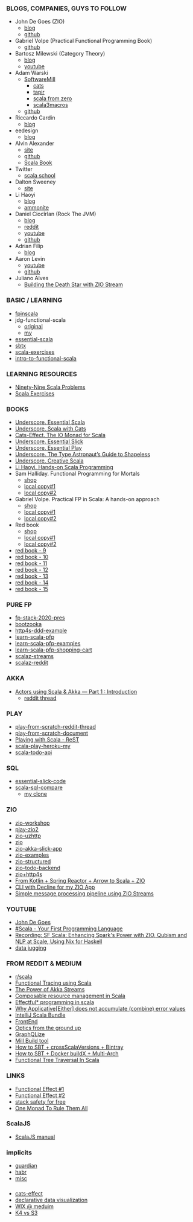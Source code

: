 ### BLOGS, COMPANIES, GUYS TO FOLLOW
- John De Goes (ZIO)
  - [blog](http://degoes.net)
  - [github](https://github.com/jdegoes)
- Gabriel Volpe (Practical Functional Programming Book)
  - [github](https://github.com/gvolpe)
- Bartosz Milewski (Category Theory)
  - [blog](https://bartoszmilewski.com/2014/10/28/category-theory-for-programmers-the-preface/)
  - [youtube](https://www.youtube.com/user/DrBartosz/playlists)
- Adam Warski
  - [SoftwareMill](http://www.softwaremill.com)
    - [cats](https://blog.softwaremill.com/9-tips-about-using-cats-in-scala-you-might-want-to-know-e1bafd365f88)
    - [tapir](https://blog.softwaremill.com/three-easy-endpoints-a6cbd52b0a6e)
    - [scala from zero](https://softwaremill.com/scala/)
    - [scala3macros](https://blog.softwaremill.com/starting-with-scala-3-macros-a-short-tutorial-88e9d2b2584c)
  - [github](https://github.com/adamw)
- Riccardo Cardin
  - [blog](http://rcardin.github.io)
- eedesign 
  - [blog](http://eed3si9n.com)
- Alvin Alexander
  - [site](https://alvinalexander.com/scala)
  - [github](https://github.com/alvinj)
  - [Scala Book](https://alvinalexander.com/scala/scala-book-free/)
- Twitter
  - [scala school](https://twitter.github.io/scala_school/)
- Dalton Sweeney
  - [site](https://daltyboy11.github.io)
- Li Haoyi
  - [blog](http://www.lihaoyi.com)
  - [ammonite](https://www.lihaoyi.com/post/WorkingwithDatabasesusingScalaandQuill.html#ammonite)
- Daniel Ciocîrlan (Rock The JVM)
  - [blog](https://rockthejvm.com/blog/)
  - [reddit](https://www.reddit.com/user/danielciocirlan/)
  - [youtube](https://www.youtube.com/playlist?list=PLmtsMNDRU0BxryRX4wiwrTZ661xcp6VPM)
  - [github](https://github.com/rockthejvm)
- Adrian Filip
  - [blog](https://adrianfilip.com)
- Aaron Levin
  - [youtube](https://www.youtube.com/watch?v=Nm4OIhjjA2o)
  - [github](https://gist.github.com/aaronlevin/d3911ba50d8f5253c85d2c726c63947b)
- Juliano Alves
  - [Building the Death Star with ZIO Stream](https://juliano-alves.com/2020/05/04/deathstar-zio-stream/)

### BASIC / LEARNING
- [fpinscala](https://github.com/alexr007/fpinscala.git)
- jdg-functional-scala
  - [original](https://github.com/jdegoes/functional-scala.git)
  - [my](https://github.com/alexr007/functional-scala.git)
- [essential-scala](https://github.com/alexr007/essential-scala.git)
- [sbtx](https://github.com/alexr007/sbtx.git)
- [scala-exercises](https://github.com/alexr007/scala-exercises.git)
- [intro-to-functional-scala](https://github.com/alexr007/intro-to-functional-scala.git)

### LEARNING RESOURCES
- [Ninety-Nine Scala Problems](http://aperiodic.net/phil/scala/s-99/)
- [Scala Exercises](https://www.scala-exercises.org)

### BOOKS
- [Underscore. Essential Scala](https://books.underscore.io/essential-scala/essential-scala.html)
- [Underscore. Scala with Cats](https://www.scalawithcats.com/dist/scala-with-cats.html)
- [Cats-Effect. The IO Monad for Scala](https://typelevel.org/cats-effect/)
- [Underscore. Essential Slick](https://books.underscore.io/essential-slick/essential-slick-3.html)
- [Underscore. Essential Play](https://books.underscore.io/essential-play/essential-play.html)
- [Underscore. The Type Astronaut’s Guide to Shapeless](https://books.underscore.io/shapeless-guide/shapeless-guide.html)
- [Underscore. Creative Scala](https://www.creativescala.org/creative-scala.html)
- [Li Haoyi. Hands-on Scala Programming](https://www.handsonscala.com/chapter-1-hands-on-scala.html)
- Sam Halliday. Functional Programming for Mortals
  - [shop](https://leanpub.com/fpmortals)
  - [local copy#1](../../../../../Dropbox/_books/_NEW_BOUGHT_2020/fpmortals.pdf)
  - [local copy#2](../../../../Dropbox/_books/_NEW_BOUGHT_2020/fpmortals.pdf)
- Gabriel Volpe. Practical FP in Scala: A hands-on approach
  - [shop](https://leanpub.com/pfp-scala)
  - [local copy#1](../../../../../Dropbox/_books/_NEW_BOUGHT_2020/pfp-scala.pdf)
  - [local copy#2](../../../../Dropbox/_books/_NEW_BOUGHT_2020/pfp-scala.pdf)
- Red book
  - [shop](https://livebook.manning.com/book/functional-programming-in-scala)
  - [local copy#1](../../../../../Dropbox/_books/_NEW_BOUGHT_2020/Functional_Programming_in_Scala.pdf)
  - [local copy#2](../../../../Dropbox/_books/_NEW_BOUGHT_2020/Functional_Programming_in_Scala.pdf)
- [red book - 9](https://livebook.manning.com/book/functional-programming-in-scala/chapter-9/)
- [red book - 10](https://livebook.manning.com/book/functional-programming-in-scala/chapter-10/)
- [red book - 11](https://livebook.manning.com/book/functional-programming-in-scala/chapter-11/)
- [red book - 12](https://livebook.manning.com/book/functional-programming-in-scala/chapter-12/)
- [red book - 13](https://livebook.manning.com/book/functional-programming-in-scala/chapter-13/)
- [red book - 14](https://livebook.manning.com/book/functional-programming-in-scala/chapter-14/)
- [red book - 15](https://livebook.manning.com/book/functional-programming-in-scala/chapter-15/)

### PURE FP
- [fp-stack-2020-pres](https://github.com/adamw/fp-stack-2020-pres.git)
- [bootzooka](https://github.com/alexr007/bootzooka.git)
- [http4s-ddd-example](https://github.com/alexr007/http4s-ddd-example.git)
- [learn-scala-pfp](https://github.com/alexr007/learn-scala-pfp.git)
- [learn-scala-pfp-examples](https://github.com/alexr007/pfps-examples.git)
- [learn-scala-pfp-shopping-cart](https://github.com/alexr007/pfps-shopping-cart.git)
- [scalaz-streams](https://gist.github.com/djspiewak/d93a9c4983f63721c41c)
- [scalaz-reddit](https://www.reddit.com/r/scala/comments/ftgqtp/where_can_i_practically_use_fs2/)

### AKKA
- [Actors using Scala & Akka — Part 1 : Introduction](https://medium.com/@bilalfazlani/actors-using-scala-akka-part-1-introduction-c373f5d45084?source=linkShare-ca25bf2b588d-1589006067&_branch_match_id=788098039642386209)
  - [reddit thread](https://www.reddit.com/r/scala/comments/ggamlh/i_wrote_another_blog_for_beginners_in_the_actor/)
  

### PLAY
- [play-from-scratch-reddit-thread](https://www.reddit.com/r/scala/comments/fx6u4t/play_framework_create_application_from_scratch/)
- [play-from-scratch-document](https://dvirf1.github.io/play-tutorial/)
- [Playing with Scala - ReST](https://medium.com/@pvinchon/playing-with-scala-rest-2dcd85f241cc)
- [scala-play-heroku-my](https://github.com/alexr007/scala-play-heroku.git)
- [scala-todo-api](https://github.com/alexr007/scala-todo-api.git)

### SQL
- [essential-slick-code](https://github.com/alexr007/essential-slick-code.git)
- [scala-sql-compare](https://github.com/softwaremill/scala-sql-compare.git)
   - [my clone](https://github.com/alexr007/scala-sql-compare.git)

### ZIO
- [zio-workshop](https://github.com/alexr007/zio-workshop.git)
- [play-zio2](https://github.com/alexr007/play-zio.git)
- [zio-uzhttp](https://github.com/alexr007/uzhttp.git)
- [zio](https://github.com/zio/zio.git)
- [zio-akka-slick-app](https://github.com/alexr007/zio-akka-slick-app.git)
- [zio-examples](https://github.com/alexr007/zio-examples.git)
- [zio-structured](https://github.com/alexr007/zio-structured.git)
- [zio-todo-backend](https://github.com/mschuwalow/zio-todo-backend.git)
- [zio+http4s](https://juliano-alves.com/2020/04/20/zio-http4s-a-simple-api-client/)
- [From Kotlin + Spring Reactor + Arrow to Scala + ZIO](https://adrianfilip.com/2020/04/07/moving-from-kotlin-spring-reactor-arrow-to-scala-zio/)
- [CLI with Decline for my ZIO App](https://medium.com/@pascal.mengelt/building-a-cool-cli-with-decline-for-my-zio-app-80e095b2899a)
- [Simple message processing pipeline using ZIO Streams](https://medium.com/@brianxiang/write-a-simple-message-processing-pipeline-using-zio-streams-cb72a3289913)

### YOUTUBE
- [John De Goes](https://www.youtube.com/results?search_query=john+de+goes)
- [#Scala - Your First Programming Language](https://www.youtube.com/playlist?list=PLJGDHERh23x-YBJ8LmYU_IGBFflvsKfLu)
- [Recording: SF Scala: Enhancing Spark's Power with ZIO, Qubism and NLP at Scale, Using Nix for Haskell](https://www.youtube.com/watch?v=Ov7WZroBkv0)
- [data jugging](https://www.youtube.com/watch?v=_BxVIXVoNPE&feature=youtu.be)

### FROM REDDIT &  MEDIUM
- [r/scala](https://www.reddit.com/r/scala/)
- [Functional Tracing using Scala](https://medium.com/@ayushm4489/functional-tracing-using-scala-dc98b1f2ec5)
- [The Power of Akka Streams](https://aleksandarskrbic.github.io/power-of-akka-streams/)
- [Composable resource management in Scala](https://medium.com/@bszwej/composable-resource-management-in-scala-ce902bda48b2)
- [Effectful* programming in scala](https://www.youtube.com/watch?v=kTsAMzar5Qc&t=89s)
- [Why Applicative[Either] does not accumulate (combine) error values](https://www.reddit.com/r/scala/comments/g7pwo4/why_applicativeeither_does_not_accumulate_combine/)
- [IntelliJ Scala Bundle](https://github.com/JetBrains/intellij-scala-bundle/releases/tag/v2020-04-23)
- [FrontEnd](https://www.reddit.com/r/scala/comments/g5brvk/what_else_can_you_use_to_create_frontends_other/)
- [Optics from the ground up](https://nrinaudo.github.io/optics/)
- [GraphQLize](https://www.graphqlize.org/blog/graphqlize-update-2/)
- [Mill Build tool](https://vimeo.com/409165552)
- [How to SBT + crossScalaVersions + Bintray](https://www.acervera.com/blog/2020/04/sbt-crossversion-release-bintray/)
- [How to SBT + Docker buildX + Multi-Arch](https://www.acervera.com/blog/2020/04/sbt-docker-buildx-multi-arch/index.html)
- [Functional Tree Traversal In Scala](https://medium.com/@muse.mekuria_89677/functional-algorithms-in-scala-3fbb32fd96af)

### LINKS
- [Functional Effect #1](https://www.slideshare.net/pjschwarz/functional-effects-part-1)
- [Functional Effect #2](https://www.slideshare.net/pjschwarz/functional-effects-part-2)
- [stack safety for free](http://functorial.com/stack-safety-for-free/index.pdf)
- [One Monad To Rule Them All](https://www.slideshare.net/jdegoes/one-monad-to-rule-them-all)

### ScalaJS
- [ScalaJS manual](http://www.lihaoyi.com/hands-on-scala-js/)

### implicits
- [guardian](https://www.theguardian.com/info/developer-blog/2016/dec/22/parental-advisory-implicit-content)
- [habr](https://habr.com/ru/post/354028/)
- [misc](https://github.com/andr83/scalaconfig.git)

###
- [cats-effect](https://typelevel.org/cats-effect/)
- [declarative data visualization](http://haifengl.github.io/vegalite.html)
- [WIX @ meduim](https://medium.com/wix-engineering/6-event-driven-architecture-patterns-part-1-93758b253f47)
- [K4 vs S3](https://www.youtube.com/watch?v=sIL4mduqHe0&feature=youtu.be&list=PLEx5khR4g7PI57l4MJvLlhOJIKHLKghos)
